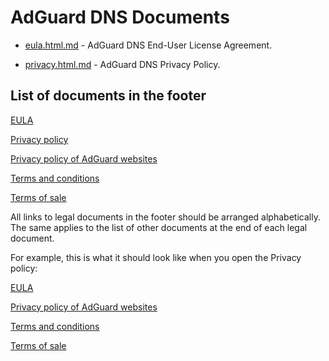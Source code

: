 
# AdGuard DNS Documents

- [eula.html.md](eula.html.md) - AdGuard DNS End-User License Agreement.

- [privacy.html.md](eula.html.md) - AdGuard DNS Privacy Policy.

## List of documents in the footer

[EULA](eula.html.md)

[Privacy policy](eula.html.md)

[Privacy policy of AdGuard websites](adguard.com/website-privacy.html.md)

[Terms and conditions](https://adguard.com/en/terms-and-conditions.html)

[Terms of sale](https://adguard.com/en/terms-of-sale.html)

All links to legal documents in the footer should be arranged alphabetically. The same applies to the list of other documents at the end of each legal document.

For example, this is what it should look like when you open the Privacy policy:

[EULA](eula.html.md)

[Privacy policy of AdGuard websites](adguard.com/website-privacy.html.md)

[Terms and conditions](https://adguard.com/en/terms-and-conditions.html)

[Terms of sale](https://adguard.com/en/terms-of-sale.html)
